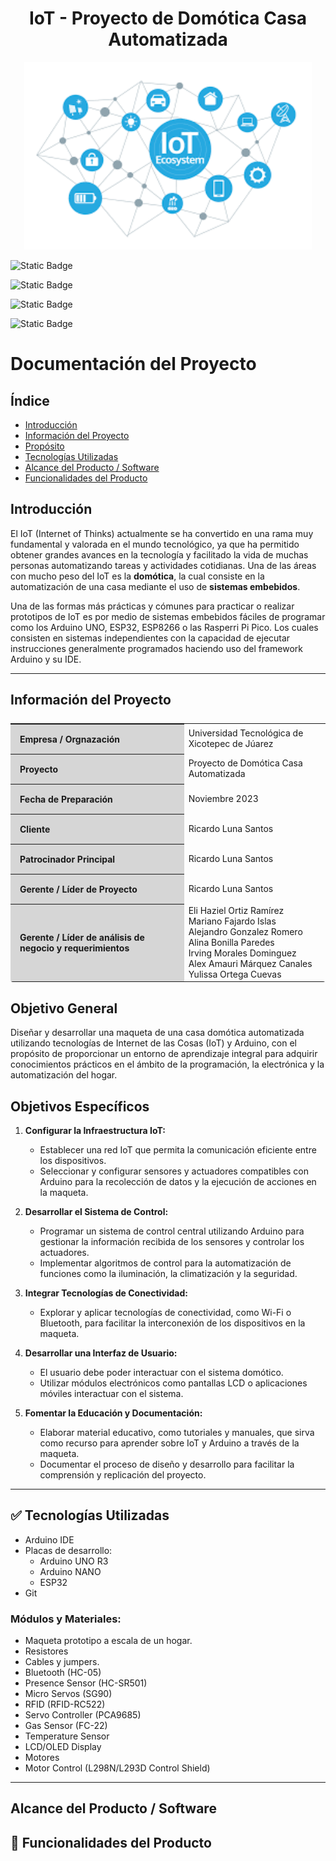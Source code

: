 <h1 align="center">IoT - Proyecto de Domótica Casa Automatizada</h1>

<p align="center"><img width="460" height="300" src="/images.png" alt="IoT Image"></p>

![Static Badge](https://img.shields.io/badge/licence-utxj-green?style=for-the-badge&link=http%3A%2F%2Fwww.utxicotepec.edu.mx)

![Static Badge](https://img.shields.io/badge/release%20date-diciembre%202023-blue?style=for-the-badge)

![Static Badge](https://img.shields.io/badge/status-en%20desarrollo-brown?style=for-the-badge)

![Static Badge](https://img.shields.io/badge/stable%20version-%20-orange?style=for-the-badge)

# Documentación del Proyecto

## Índice

- [Introducción](#Introducción)
- [Información del Proyecto](#Información)
- [Propósito](#Propósito)
- [Tecnologías Utilizadas](#Tecnologías)
- [Alcance del Producto / Software](#Alcance)
- [Funcionalidades del Producto](#Funcionalidades)

## Introducción

El IoT (Internet of Thinks) actualmente se ha convertido en una rama muy fundamental y valorada en el mundo tecnológico, ya que ha permitido obtener grandes avances en la tecnología y facilitado la vida de muchas personas automatizando tareas y actividades cotidianas. Una de las áreas con mucho peso del IoT es la **domótica**, la cual consiste en la automatización de una casa mediante el uso de **sistemas embebidos**. 

Una de las formas más prácticas y cómunes para practicar o realizar prototipos de IoT es por medio de sistemas embebidos fáciles de programar como los Arduino UNO, ESP32, ESP8266 o las Rasperri Pi Pico. Los cuales consisten en sistemas independientes con la capacidad de ejecutar instrucciones generalmente programados haciendo uso del framework Arduino y su IDE.
- - -

## Información del Proyecto
<table style="display:flex;align-items:center;justify-content:center;margin-bottom:20px;border-radius: 4px;">
    <tr>
        <th style="text-align: left;background-color:#d6d6d6;padding:15px;">Empresa / Orgnazación</th>
        <td>Universidad Tecnológica de Xicotepec de Júarez</td>
    </tr>
    <tr>
        <th style="text-align: left;background-color:#d6d6d6;padding:15px;">Proyecto</th>
        <td>Proyecto de Domótica Casa Automatizada</td>
    </tr>
    <tr>
        <th style="text-align: left;background-color:#d6d6d6;padding:15px;">Fecha de Preparación</th>
        <td>Noviembre 2023</td>
    </tr>
    <tr>
        <th style="text-align: left;background-color:#d6d6d6;padding:15px;">Cliente</th>
        <td>Ricardo Luna Santos</td>
    </tr>
    <tr>
        <th style="text-align: left;background-color:#d6d6d6;padding:15px;">Patrocinador Principal</th>
        <td>Ricardo Luna Santos</td>
    </tr>
    <tr>
        <th style="text-align: left;background-color:#d6d6d6;padding:15px;">Gerente / Líder de Proyecto</th>
        <td>Ricardo Luna Santos</td>
    </tr>
    <tr>
        <th style="text-align: left;background-color:#d6d6d6;padding:15px;">Gerente / Líder de análisis de negocio y requerimientos</th>
        <td>
        	Eli Haziel Ortiz Ramírez <br>
            Mariano Fajardo Islas <br>
            Alejandro Gonzalez Romero  <br>
            Alina Bonilla Paredes  <br>
            Irving Morales Dominguez  <br>
            Alex Amauri Márquez Canales  <br>
            Yulissa Ortega Cuevas
        </td>
    </tr>
</table>

## Objetivo General

Diseñar y desarrollar una maqueta de una casa domótica automatizada utilizando tecnologías de Internet de las Cosas (IoT) y Arduino, con el propósito de proporcionar un entorno de aprendizaje integral para adquirir conocimientos prácticos en el ámbito de la programación, la electrónica y la automatización del hogar.

## Objetivos Específicos

1. **Configurar la Infraestructura IoT:**
   - Establecer una red IoT que permita la comunicación eficiente entre los dispositivos.
   - Seleccionar y configurar sensores y actuadores compatibles con Arduino para la recolección de datos y la ejecución de acciones en la maqueta.

2. **Desarrollar el Sistema de Control:**
   - Programar un sistema de control central utilizando Arduino para gestionar la información recibida de los sensores y controlar los actuadores.
   - Implementar algoritmos de control para la automatización de funciones como la iluminación, la climatización y la seguridad.

3. **Integrar Tecnologías de Conectividad:**
   - Explorar y aplicar tecnologías de conectividad, como Wi-Fi o Bluetooth, para facilitar la interconexión de los dispositivos en la maqueta.

4. **Desarrollar una Interfaz de Usuario:**
   - El usuario debe poder interactuar con el sistema domótico.
   - Utilizar módulos electrónicos como pantallas LCD o aplicaciones móviles interactuar con el sistema.

5. **Fomentar la Educación y Documentación:**
   - Elaborar material educativo, como tutoriales y manuales, que sirva como recurso para aprender sobre IoT y Arduino a través de la maqueta.
   - Documentar el proceso de diseño y desarrollo para facilitar la comprensión y replicación del proyecto.
_ _ _

## :white_check_mark: Tecnologías Utilizadas

- Arduino IDE
- Placas de desarrollo:
    - Arduino UNO R3
    - Arduino NANO
    - ESP32 
- Git

### Módulos y Materiales:
- Maqueta prototipo a escala de un hogar.
- Resistores
- Cables y jumpers.
- Bluetooth (HC-05)
- Presence Sensor (HC-SR501)
- Micro Servos (SG90)
- RFID (RFID-RC522)
- Servo Controller (PCA9685)
- Gas Sensor (FC-22)
- Temperature Sensor
- LCD/OLED Display
- Motores
- Motor Control (L298N/L293D Control Shield)

---

## Alcance del Producto / Software


## :hammer: Funcionalidades del Producto
